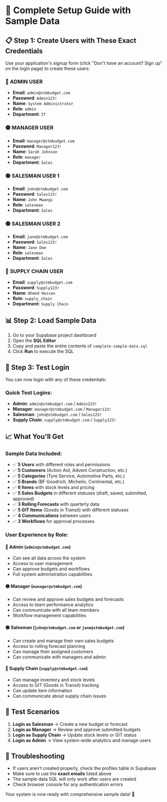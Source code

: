 # 🚀 Complete Setup Guide with Sample Data

## 📋 **Step 1: Create Users with These Exact Credentials**

Use your application's signup form (click "Don't have an account? Sign up" on the login page) to create these users:

### 🔴 **ADMIN USER**
- **Email**: `admin@stmbudget.com`
- **Password**: `Admin123!`
- **Name**: `System Administrator`
- **Role**: `admin`
- **Department**: `IT`

### 🟡 **MANAGER USER**
- **Email**: `manager@stmbudget.com`
- **Password**: `Manager123!`
- **Name**: `Sarah Johnson`
- **Role**: `manager`
- **Department**: `Sales`

### 🟢 **SALESMAN USER 1**
- **Email**: `john@stmbudget.com`
- **Password**: `Sales123!`
- **Name**: `John Mwangi`
- **Role**: `salesman`
- **Department**: `Sales`

### 🟢 **SALESMAN USER 2**
- **Email**: `jane@stmbudget.com`
- **Password**: `Sales123!`
- **Name**: `Jane Doe`
- **Role**: `salesman`
- **Department**: `Sales`

### 🔵 **SUPPLY CHAIN USER**
- **Email**: `supply@stmbudget.com`
- **Password**: `Supply123!`
- **Name**: `Ahmed Hassan`
- **Role**: `supply_chain`
- **Department**: `Supply Chain`

## 📊 **Step 2: Load Sample Data**

1. Go to your Supabase project dashboard
2. Open the **SQL Editor**
3. Copy and paste the entire contents of `complete-sample-data.sql`
4. Click **Run** to execute the SQL

## 🔐 **Step 3: Test Login**

You can now login with any of these credentials:

### Quick Test Logins:
- **Admin**: `admin@stmbudget.com` / `Admin123!`
- **Manager**: `manager@stmbudget.com` / `Manager123!`  
- **Salesman**: `john@stmbudget.com` / `Sales123!`
- **Supply Chain**: `supply@stmbudget.com` / `Supply123!`

## 📈 **What You'll Get**

### Sample Data Included:
- ✅ **5 Users** with different roles and permissions
- ✅ **5 Customers** (Action Aid, Advent Construction, etc.)
- ✅ **5 Categories** (Tyre Service, Automotive Parts, etc.)
- ✅ **5 Brands** (BF Goodrich, Michelin, Continental, etc.)
- ✅ **6 Items** with stock levels and pricing
- ✅ **5 Sales Budgets** in different statuses (draft, saved, submitted, approved)
- ✅ **3 Rolling Forecasts** with quarterly data
- ✅ **5 GIT Items** (Goods in Transit) with different statuses
- ✅ **4 Communications** between users
- ✅ **3 Workflows** for approval processes

### User Experience by Role:

#### 🔴 **Admin** (`admin@stmbudget.com`)
- Can see all data across the system
- Access to user management
- Can approve budgets and workflows
- Full system administration capabilities

#### 🟡 **Manager** (`manager@stmbudget.com`)
- Can review and approve sales budgets and forecasts
- Access to team performance analytics
- Can communicate with all team members
- Workflow management capabilities

#### 🟢 **Salesman** (`john@stmbudget.com` or `jane@stmbudget.com`)
- Can create and manage their own sales budgets
- Access to rolling forecast planning
- Can manage their assigned customers
- Can communicate with managers and admin

#### 🔵 **Supply Chain** (`supply@stmbudget.com`)
- Can manage inventory and stock levels
- Access to GIT (Goods in Transit) tracking
- Can update item information
- Can communicate about supply chain issues

## 🎯 **Test Scenarios**

1. **Login as Salesman** → Create a new budget or forecast
2. **Login as Manager** → Review and approve submitted budgets  
3. **Login as Supply Chain** → Update stock levels or GIT status
4. **Login as Admin** → View system-wide analytics and manage users

## 🔧 **Troubleshooting**

- If users aren't created properly, check the profiles table in Supabase
- Make sure to use the **exact emails** listed above
- The sample data SQL will only work after users are created
- Check browser console for any authentication errors

Your system is now ready with comprehensive sample data! 🚀
